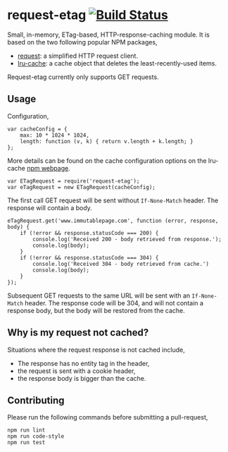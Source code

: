 request-etag [![Build Status](https://travis-ci.org/Belema/request-etag.svg?branch=master)](https://travis-ci.org/Belema/request-etag)
===========

Small, in-memory, ETag-based, HTTP-response-caching module. It is based on the two following popular NPM packages,

- [request](https://www.npmjs.com/package/request): a simplified HTTP request client.
- [lru-cache](https://www.npmjs.com/package/lru-cache): a cache object that deletes the least-recently-used items.

Request-etag currently only supports GET requests.


Usage
-----
Configuration, 

	var cacheConfig = {
		max: 10 * 1024 * 1024,
		length: function (v, k) { return v.length + k.length; }
	};

More details can be found on the cache configuration options on the lru-cache [npm webpage](https://www.npmjs.com/package/lru-cache).

	var ETagRequest = require('request-etag');
	var eTagRequest = new ETagRequest(cacheConfig);

The first call GET request will be sent without `If-None-Match` header. The response will contain a body.

	eTagRequest.get('www.immutablepage.com', function (error, response, body) {
		if (!error && response.statusCode === 200) {
			console.log('Received 200 - body retrieved from response.');
			console.log(body);
		}
		if (!error && response.statusCode === 304) {
			console.log('Received 304 - body retrieved from cache.') 
			console.log(body);
		}
	});

Subsequent GET requests to the same URL will be sent with an `If-None-Match` header. The response code will be 304, and will not contain a response body, but the body will be restored from the cache.


Why is my request not cached?
----------------------------
Situations where the request response is not cached include,

- The response has no entity tag in the header,
- the request is sent with a cookie header,
- the response body is bigger than the cache.


Contributing
-------------
Please run the following commands before submitting a pull-request,

	npm run lint
	npm run code-style
	npm run test
